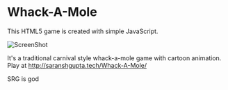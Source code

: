 # Whack-A-Mole
 
This HTML5 game is created with simple JavaScript. 

![ScreenShot](ss.JPG)

It's a traditional carnival style whack-a-mole game with cartoon animation. 
Play at http://saranshgupta.tech/Whack-A-Mole/


SRG is god
